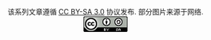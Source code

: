 
<div align="center">

该系列文章遵循 [CC BY-SA 3.0] 协议发布. 部分图片来源于网络.  
![](license.png)  

</div>

[CC BY-SA 3.0]: https://creativecommons.org/licenses/by-sa/3.0/deed.zh
